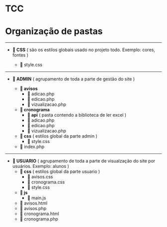 # TCC

# Organização de pastas

---

- **📁 CSS** ( são os estilos globais usado no projeto todo. Exemplo: cores, fontes )

  - 📄 style.css

---

- **📁 ADMIN** ( agrupamento de toda a parte de gestão do site )

  - **📁 avisos**
    - 📄 adicao.php
    - 📄 edicao.php
    - 📄 vizualizacao.php
  - **📁 cronograma**
    - **📁 api** ( pasta contendo a biblioteca de ler excel )
    - 📄 adicao.php
    - 📄 edicao.php
    - 📄 vizualizacao.php
  - **📁 css** ( estilos global da parte admin )
    - 📄 style.css
  - 📄 index.php

---

- **📁 USUARIO** ( agrupamento de toda a parte de visualzação do site por usuários. Exemplo: alunos )
  - **📁 css** ( estilos global da parte usuario )
    - 📄 avisos.css
    - 📄 cronograma.css
    - 📄 style.css
  - **📁 js**
    - 📄 main.js
  - 📄 avisos.html
  - 📄 avisos.php
  - 📄 cronograma.html
  - 📄 cronograma.php
